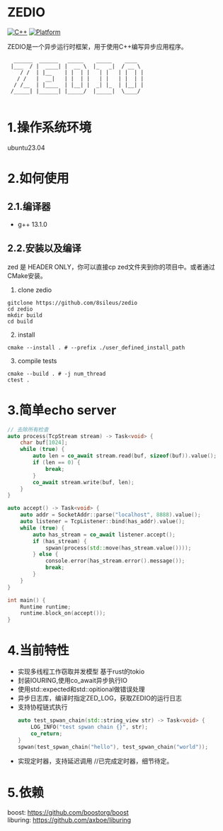 # ZEDIO 
[![C++](https://img.shields.io/badge/language-C++-blue.svg)](https://isocpp.org/)
[![Platform](https://img.shields.io/badge/platform-linux%20-lightgrey.svg)](https://www.kernel.org/)  

ZEDIO是一个异步运行时框架，用于使用C++编写异步应用程序。
```
  ______  ______   _____    _____    ____  
 |___  / |  ____| |  __ \  |_   _|  / __ \ 
    / /  | |__    | |  | |   | |   | |  | |
   / /   |  __|   | |  | |   | |   | |  | |
  / /__  | |____  | |__| |  _| |_  | |__| |
 /_____| |______| |_____/  |_____|  \____/ 
                                                                       
```
# 1.操作系统环境
ubuntu23.04
# 2.如何使用
## 2.1.编译器
- g++ 13.1.0
## 2.2.安装以及编译
zed 是 HEADER ONLY，你可以直接cp zed文件夹到你的项目中。或者通过CMake安装。
1. clone zedio
```
gitclone https://github.com/8sileus/zedio
cd zedio
mkdir build
cd build
```
2. install
```
cmake --install . # --prefix ./user_defined_install_path 
```
3. compile tests
```
cmake --build . # -j num_thread
ctest .
```

# 3.简单echo server
``` C++
// 去除所有检查
auto process(TcpStream stream) -> Task<void> {
    char buf[1024];
    while (true) {
        auto len = co_await stream.read(buf, sizeof(buf)).value();
        if (len == 0) {
            break;
        }
        co_await stream.write(buf, len);
    }
}

auto accept() -> Task<void> {
    auto addr = SocketAddr::parse("localhost", 8888).value();
    auto listener = TcpListener::bind(has_addr).value();
    while (true) {
        auto has_stream = co_await listener.accept();
        if (has_stream) {
            spwan(process(std::move(has_stream.value())));
        } else {
            console.error(has_stream.error().message());
            break;
        }
    }
}

int main() {
    Runtime runtime;
    runtime.block_on(accept());
}
```
# 4.当前特性
- 实现多线程工作窃取并发模型 基于rust的tokio
- 封装IOURING,使用co_await异步执行IO
- 使用std::expected和std::opitional做错误处理
- 异步日志库，编译时指定ZED_LOG，获取ZEDIO的运行日志
- 支持协程链式执行
    ``` C++
    auto test_spwan_chain(std::string_view str) -> Task<void> {
        LOG_INFO("test spwan chain {}", str);
        co_return;
    }
    spwan(test_spwan_chain("hello"), test_spwan_chain("world"));
    ```
- 实现定时器，支持延迟调用 //已完成定时器，细节待定。

# 5.依赖
boost: https://github.com/boostorg/boost   
liburing: https://github.com/axboe/liburing